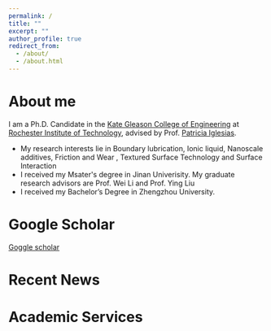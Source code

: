 ```yaml
---
permalink: /
title: ""
excerpt: ""
author_profile: true
redirect_from: 
  - /about/
  - /about.html
---
```

# About me
I am a Ph.D. Candidate in the [Kate Gleason College of Engineering](https://www.rit.edu/engineering/) at [Rochester Institute of Technology](https://www.rit.edu/), advised by Prof. [Patricia Iglesias](https://www.rit.edu/directory/pxieme-patricia-iglesias-victoria).
* My research interests lie in Boundary lubrication, Ionic liquid, Nanoscale additives, Friction and Wear , Textured Surface Technology and Surface Interaction 
* I received my Msater's degree in Jinan Univerisity. My graduate research advisors are Prof. Wei Li and Prof. Ying Liu
* I received my Bachelor’s Degree in Zhengzhou University.
# Google Scholar
[Goggle scholar](https://scholar.google.com/citations?user=g2iYtN8AAAAJ&hl=en)




# Recent News

# Academic Services


